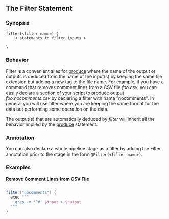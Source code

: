 ## The Filter Statement


### Synopsis

    
    filter(<filter name>) {
        < statements to filter inputs >
    
    }
### Behavior

Filter is a convenient alias for [produce](/Language/Produce) where the name of the output or outputs is deduced from the name of the input(s) by keeping the same file extension but adding a new tag to the file name.   For example, if you have a command that removes comment lines from a CSV file *foo.csv*, you can easily declare a section of your script to produce output *foo.nocomments.csv* by declaring a filter with name "nocomments".  In general you will use filter where you are keeping the same format for the data but performing some operation on the data.

The output(s) that are automatically deduced by *filter* will inherit all the behavior implied by the [produce](/Language/Produce) statement.

### Annotation

You can also declare a whole pipeline stage as a filter by adding the Filter annotation prior to the stage in the form `@Filter(<filter name>)`.

### Examples

**Remove Comment Lines from CSV File**
```groovy 

filter("nocomments") {
  exec """
    grep -v '^#' $input > $output
  """
}
```

